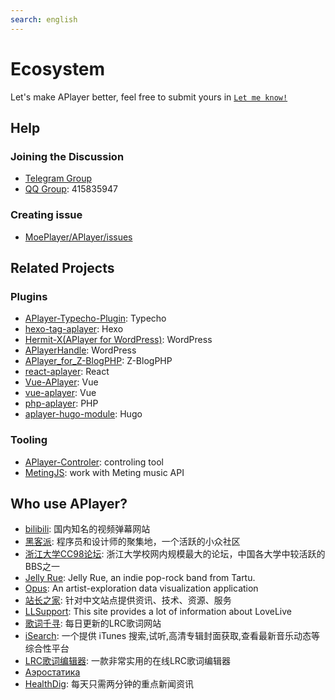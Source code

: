 ```yaml
---
search: english
---
```


# Ecosystem

Let's make APlayer better, feel free to submit yours in [`Let me know!`](https://github.com/MoePlayer/APlayer/issues/79)

## Help

### Joining the Discussion

- [Telegram Group](https://t.me/adplayer)
- [QQ Group](https://shang.qq.com/wpa/qunwpa?idkey=bf22213ae0028a82e5adf3f286dfd4f01e0997dc9f1dcd8e831a0a85e799be17): 415835947

### Creating issue

- [MoePlayer/APlayer/issues](https://github.com/MoePlayer/APlayer/issues)

## Related Projects

### Plugins

- [APlayer-Typecho-Plugin](https://github.com/zgq354/APlayer-Typecho-Plugin): Typecho
- [hexo-tag-aplayer](https://github.com/grzhan/hexo-tag-aplayer): Hexo
- [Hermit-X(APlayer for WordPress)](https://github.com/liwanglin12/Hermit-X): WordPress
- [APlayerHandle](https://github.com/kn007/APlayerHandle): WordPress
- [APlayer_for_Z-BlogPHP](https://github.com/fghrsh/APlayer_for_Z-BlogPHP): Z-BlogPHP
- [react-aplayer](https://github.com/sabrinaluo/react-aplayer): React
- [Vue-APlayer](https://github.com/SevenOutman/vue-aplayer): Vue
- [vue-aplayer](https://github.com/MoeFE/vue-aplayer): Vue
- [php-aplayer](https://github.com/Daryl-L/php-aplayer): PHP
- [aplayer-hugo-module](https://github.com/Runzelee/aplayer-hugo-module): Hugo

### Tooling

- [APlayer-Controler](https://github.com/Mashiro-Sorata/APlayer-Controler): controling tool
- [MetingJS](https://github.com/metowolf/MetingJS): work with Meting music API

## Who use APlayer?

- [bilibili](https://www.bilibili.com/): 国内知名的视频弹幕网站
- [黑客派](https://hacpai.com/): 程序员和设计师的聚集地，一个活跃的小众社区
- [浙江大学CC98论坛](https://zh.wikipedia.org/wiki/CC98%E8%AE%BA%E5%9D%9B): 浙江大学校网内规模最大的论坛，中国各大学中较活跃的BBS之一
- [Jelly Rue](http://jellyrue.com/): Jelly Rue, an indie pop-rock band from Tartu.
- [Opus](http://www.opusopus.co/): An artist-exploration data visualization application
- [站长之家](http://www.chinaz.com/15year/index.html): 针对中文站点提供资讯、技术、资源、服务
- [LLSupport](https://www.lovelivesupport.com/): This site provides a lot of information about LoveLive
- [歌词千寻](https://www.lrcgc.com/diy): 每日更新的LRC歌词网站
- [iSearch](http://i.oppsu.cn): 一个提供 iTunes 搜索,试听,高清专辑封面获取,查看最新音乐动态等综合性平台
- [LRC歌词编辑器](https://github.com/MoeFE/Lyric): 一款非常实用的在线LRC歌词编辑器
- [Аэростатика](https://aerostatica.ru/)
- [HealthDig](https://healthdig.co): 每天只需两分钟的重点新闻资讯